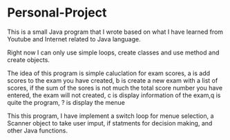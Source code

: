 Personal-Project
================
This is a small Java program  that I wrote based on what I have learned from Youtube and Internet related to Java language.

Right now I can only use simple loops, create classes and use method and create objects. 

The idea of this program is simple caluclation for exam scores, a is add scores to the exam you have created, b is create a new exam with a list of scores, if the sum of the sores is not much the total score number you have entered, the exam will not created, c is display information of the exam,q is quite the program, ? is display the menue

This this program, I have implement a switch loop for menue selection, a Scanner object to take user imput, if statments for decision making, and other Java functions. 
